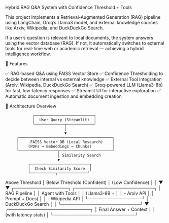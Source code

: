 Hybrid RAG Q&A System with Confidence Threshold + Tools

This project implements a Retrieval-Augmented Generation (RAG) pipeline using LangChain, Groq’s Llama3 model, and external knowledge sources like Arxiv, Wikipedia, and DuckDuckGo Search.

If a user’s question is relevant to local documents, the system answers using the vector database (RAG).
If not, it automatically switches to external tools for real-time web or academic retrieval — achieving a hybrid intelligence workflow.

🚀 Features

✅ RAG-based Q&A using FAISS Vector Store
✅ Confidence Thresholding to decide between internal vs external knowledge
✅ External Tool Integration (Arxiv, Wikipedia, DuckDuckGo Search)
✅ Groq-powered LLM (Llama3-8b) for fast, low-latency responses
✅ Streamlit UI for interactive exploration
✅ Automatic document ingestion and embedding creation

🧩 Architecture Overview

                ┌──────────────────────────┐
                │  User Query (Streamlit)  │
                └─────────────┬────────────┘
                              │
                              ▼
         ┌─────────────────────────────────────────┐
         │     FAISS Vector DB (Local Research)    │
         │    (PDFs → Embeddings → Chunks)         │
         └─────────────────┬───────────────────────┘
                           │ Similarity Search
                           ▼
              ┌──────────────────────────┐
              │  Check Similarity Score  │
              └───────────┬─────────────┘
   Above Threshold         │         Below Threshold
     (Confident)           │           (Low Confidence)
          │                │
          ▼                ▼
 ┌─────────────────┐  ┌─────────────────────────┐
 │   RAG Pipeline   │  │  Agent with Tools       │
 │  (Llama3-8B +    │  │ - Arxiv API             │
 │  Prompt + Docs)  │  │ - Wikipedia API         │
 └─────────────────┘  │ - DuckDuckGo Search      │
          │            └─────────────────────────┘
          ▼
 ┌──────────────────────────┐
 │   Final Answer + Context │
 │   (with latency stats)   │
 └──────────────────────────┘



